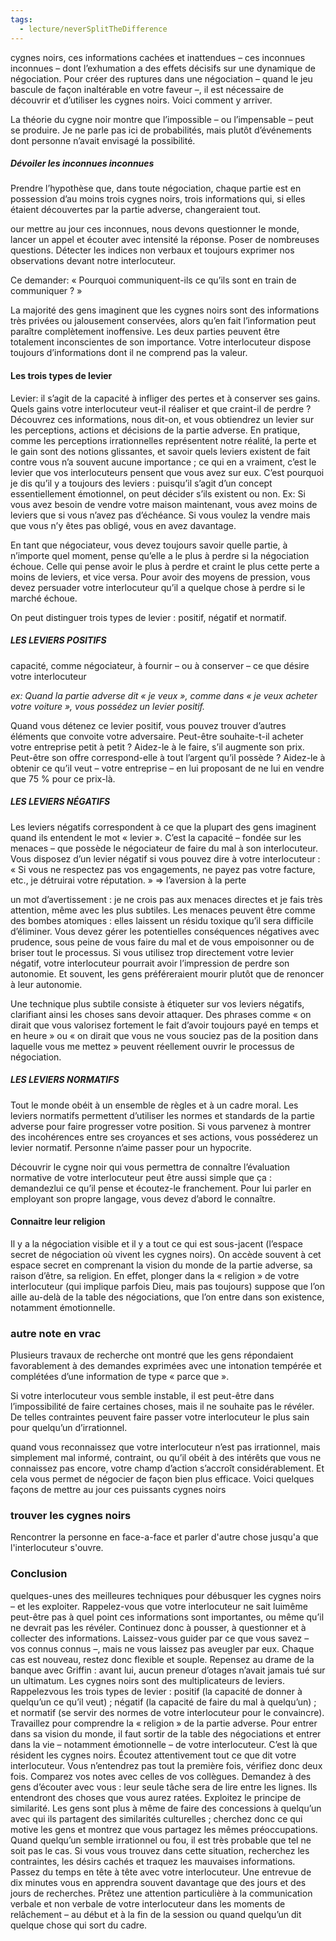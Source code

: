```yaml
---
tags:
  - lecture/neverSplitTheDifference
---
```

cygnes noirs, ces
informations cachées et inattendues – ces inconnues inconnues – dont
l’exhumation a des effets décisifs sur une dynamique de négociation.
Pour créer des ruptures dans une négociation – quand le jeu bascule de
façon inaltérable en votre faveur –, il est nécessaire de découvrir et
d’utiliser les cygnes noirs.
Voici comment y arriver.

La théorie du cygne noir montre que l’impossible – ou l’impensable –
peut se produire. Je ne parle pas ici de probabilités, mais plutôt
d’événements dont personne n’avait envisagé la possibilité.

##### Dévoiler les inconnues inconnues
Prendre l’hypothèse que, dans toute négociation, chaque partie est en
possession d’au moins trois cygnes noirs, trois informations qui, si elles
étaient découvertes par la partie adverse, changeraient tout.

our mettre au jour ces inconnues, nous devons questionner le monde,
lancer un appel et écouter avec intensité la réponse. Poser de nombreuses
questions. Détecter les indices non verbaux et toujours exprimer nos
observations devant notre interlocuteur.

Ce demander: « Pourquoi communiquent-ils ce qu’ils sont en train de communiquer ? »

La majorité des gens imaginent que les cygnes noirs sont des
informations très privées ou jalousement conservées, alors qu’en fait
l’information peut paraître complètement inoffensive. Les deux parties
peuvent être totalement inconscientes de son importance. Votre
interlocuteur dispose toujours d’informations dont il ne comprend pas la
valeur.

#### Les trois types de levier

Levier: il s’agit de la capacité à infliger des pertes et à conserver ses
gains. Quels gains votre interlocuteur veut-il réaliser et que craint-il de
perdre ? Découvrez ces informations, nous dit-on, et vous obtiendrez un
levier sur les perceptions, actions et décisions de la partie adverse. En
pratique, comme les perceptions irrationnelles représentent notre réalité, la
perte et le gain sont des notions glissantes, et savoir quels leviers existent de
fait contre vous n’a souvent aucune importance ; ce qui en a vraiment, c’est
le levier que vos interlocuteurs pensent que vous avez sur eux. C’est
pourquoi je dis qu’il y a toujours des leviers : puisqu’il s’agit d’un concept
essentiellement émotionnel, on peut décider s’ils existent ou non.
Ex: Si vous avez besoin de vendre votre maison maintenant, vous
avez moins de leviers que si vous n’avez pas d’échéance. Si vous voulez la
vendre mais que vous n’y êtes pas obligé, vous en avez davantage.

En tant que négociateur, vous devez toujours savoir quelle
partie, à n’importe quel moment, pense qu’elle a le plus à perdre si la
négociation échoue. Celle qui pense avoir le plus à perdre et craint le plus
cette perte a moins de leviers, et vice versa. Pour avoir des moyens de
pression, vous devez persuader votre interlocuteur qu’il a quelque chose à
perdre si le marché échoue.

On peut distinguer trois types de levier : positif, négatif et normatif.

##### LES LEVIERS POSITIFS
capacité, comme négociateur,
à fournir – ou à conserver – ce que désire votre interlocuteur

*ex: Quand la
partie adverse dit « je veux », comme dans « je veux acheter votre voiture »,
vous possédez un levier positif.*


Quand vous détenez ce levier positif, vous pouvez trouver d’autres
éléments que convoite votre adversaire. Peut-être souhaite-t-il acheter votre
entreprise petit à petit ? Aidez-le à le faire, s’il augmente son prix. Peut-être
son offre correspond-elle à tout l’argent qu’il possède ? Aidez-le à obtenir
ce qu’il veut – votre entreprise – en lui proposant de ne lui en vendre que
75 % pour ce prix-là.

##### LES LEVIERS NÉGATIFS
Les leviers négatifs correspondent à ce que la plupart des gens imaginent
quand ils entendent le mot « levier ». C’est la capacité – fondée sur les
menaces – que possède le négociateur de faire du mal à son interlocuteur.
Vous disposez d’un levier négatif si vous pouvez dire à votre interlocuteur :
« Si vous ne respectez pas vos engagements, ne payez pas votre
facture, etc., je détruirai votre réputation. »
=> l’aversion à la perte


un mot d’avertissement : je ne crois pas aux menaces directes et
je fais très attention, même avec les plus subtiles. Les menaces peuvent être
comme des bombes atomiques : elles laissent un résidu toxique qu’il sera
difficile d’éliminer. Vous devez gérer les potentielles conséquences
négatives avec prudence, sous peine de vous faire du mal et de vous
empoisonner ou de briser tout le processus.
Si vous utilisez trop directement votre levier négatif, votre interlocuteur
pourrait avoir l’impression de perdre son autonomie. Et souvent, les gens
préféreraient mourir plutôt que de renoncer à leur autonomie.

Une technique plus subtile consiste à étiqueter sur vos leviers négatifs,
clarifiant ainsi les choses sans devoir attaquer. Des phrases comme « on
dirait que vous valorisez fortement le fait d’avoir toujours payé en temps et
en heure » ou « on dirait que vous ne vous souciez pas de la position dans
laquelle vous me mettez » peuvent réellement ouvrir le processus de
négociation.

##### LES LEVIERS NORMATIFS
Tout le monde obéit à un ensemble de règles et à un cadre moral.
Les leviers normatifs permettent d’utiliser les normes et standards de la
partie adverse pour faire progresser votre position. Si vous parvenez à
montrer des incohérences entre ses croyances et ses actions, vous
posséderez un levier normatif. Personne n’aime passer pour un hypocrite.

Découvrir le cygne noir qui vous permettra de connaître l’évaluation
normative de votre interlocuteur peut être aussi simple que ça : demandezlui
ce qu’il pense et écoutez-le franchement. Pour lui parler en employant
son propre langage, vous devez d’abord le connaître.


#### Connaitre leur religion
Il y a la négociation visible et il y a
tout ce qui est sous-jacent (l’espace secret de négociation où vivent les
cygnes noirs).
On accède souvent à cet espace secret en comprenant la vision du monde
de la partie adverse, sa raison d’être, sa religion. En effet, plonger dans la
« religion » de votre interlocuteur (qui implique parfois Dieu, mais pas
toujours) suppose que l’on aille au-delà de la table des négociations, que
l’on entre dans son existence, notamment émotionnelle.





### autre note en vrac
Plusieurs travaux de recherche ont montré que les gens répondaient
favorablement à des demandes exprimées avec une intonation tempérée et
complétées d’une information de type « parce que ».


Si votre interlocuteur vous semble instable, il est peut-être dans
l’impossibilité de faire certaines choses, mais il ne souhaite pas le révéler.
De telles contraintes peuvent faire passer votre interlocuteur le plus sain
pour quelqu’un d’irrationnel.


quand vous reconnaissez que votre
interlocuteur n’est pas irrationnel, mais simplement mal informé, contraint,
ou qu’il obéit à des intérêts que vous ne connaissez pas encore, votre champ
d’action s’accroît considérablement. Et cela vous permet de négocier de
façon bien plus efficace.
Voici quelques façons de mettre au jour ces puissants cygnes noirs


### trouver les cygnes noirs
Rencontrer la personne en face-a-face et parler d'autre chose jusqu'a que l'interlocuteur s'ouvre. 

###  Conclusion
quelques-unes des meilleures techniques pour débusquer les cygnes
noirs – et les exploiter. Rappelez-vous que votre interlocuteur ne sait luimême
peut-être pas à quel point ces informations sont importantes, ou
même qu’il ne devrait pas les révéler. Continuez donc à pousser, à
questionner et à collecter des informations.
Laissez-vous guider par ce que vous savez – vos connus
connus –, mais ne vous laissez pas aveugler par eux. Chaque cas
est nouveau, restez donc flexible et souple. Repensez au drame de
la banque avec Griffin : avant lui, aucun preneur d’otages n’avait
jamais tué sur un ultimatum.
Les cygnes noirs sont des multiplicateurs de leviers. Rappelezvous
les trois types de levier : positif (la capacité de donner à
quelqu’un ce qu’il veut) ; négatif (la capacité de faire du mal à
quelqu’un) ; et normatif (se servir des normes de votre
interlocuteur pour le convaincre).
Travaillez pour comprendre la « religion » de la partie adverse.
Pour entrer dans sa vision du monde, il faut sortir de la table des
négociations et entrer dans la vie – notamment émotionnelle – de
votre interlocuteur. C’est là que résident les cygnes noirs.
Écoutez attentivement tout ce que dit votre interlocuteur. Vous
n’entendrez pas tout la première fois, vérifiez donc deux fois.
Comparez vos notes avec celles de vos collègues. Demandez à
des gens d’écouter avec vous : leur seule tâche sera de lire entre
les lignes. Ils entendront des choses que vous aurez ratées.
Exploitez le principe de similarité. Les gens sont plus à même de
faire des concessions à quelqu’un avec qui ils partagent des
similarités culturelles ; cherchez donc ce qui motive les gens et
montrez que vous partagez les mêmes préoccupations.
Quand quelqu’un semble irrationnel ou fou, il est très probable
que tel ne soit pas le cas. Si vous vous trouvez dans cette
situation, recherchez les contraintes, les désirs cachés et traquez
les mauvaises informations.
Passez du temps en tête à tête avec votre interlocuteur. Une
entrevue de dix minutes vous en apprendra souvent davantage que
des jours et des jours de recherches. Prêtez une attention
particulière à la communication verbale et non verbale de votre
interlocuteur dans les moments de relâchement – au début et à la
fin de la session ou quand quelqu’un dit quelque chose qui sort du
cadre.
